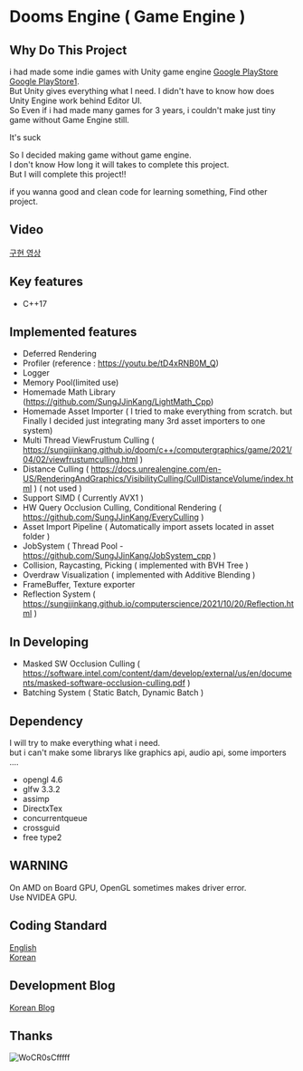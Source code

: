 # Dooms Engine ( Game Engine )

## Why Do This Project

i had made some indie games with Unity game engine [Google PlayStore](https://play.google.com/store/apps/details?id=com.milli.findkiller2&hl=ko)  [Google PlayStore1](https://play.google.com/store/apps/details?id=com.NintyNineMillion.FindKiller&hl=ko).   
But Unity gives everything what I need. I didn't have to know how does Unity Engine work behind Editor UI.   
So Even if i had made many games for 3 years, i couldn't make just tiny game without Game Engine still.   

It's suck    

So I decided making game without game engine.       
I don't know How long it will takes to complete this project.    
But I will complete this project!!    

if you wanna good and clean code for learning something, Find other project.      


## Video

[구현 영상](https://youtube.com/playlist?list=PLUg9a0kyCgTR3OhYZYSMauDmjv6D96pVz)              

## Key features

  * C++17                   

## Implemented features

  * Deferred Rendering
  * Profiler (reference : https://youtu.be/tD4xRNB0M_Q) 
  * Logger
  * Memory Pool(limited use)
  * Homemade Math Library (https://github.com/SungJJinKang/LightMath_Cpp)     
  * Homemade Asset Importer ( I tried to make everything from scratch. but Finally I decided just integrating many 3rd asset importers to one system)
  * Multi Thread ViewFrustum Culling ( https://sungjjinkang.github.io/doom/c++/computergraphics/game/2021/04/02/viewfrustumculling.html )
  * Distance Culling ( https://docs.unrealengine.com/en-US/RenderingAndGraphics/VisibilityCulling/CullDistanceVolume/index.html ) ( not used )
  * Support SIMD ( Currently AVX1 )
  * HW Query Occlusion Culling, Conditional Rendering ( https://github.com/SungJJinKang/EveryCulling )
  * Asset Import Pipeline ( Automatically import assets located in asset folder )
  * JobSystem ( Thread Pool - https://github.com/SungJJinKang/JobSystem_cpp )
  * Collision, Raycasting, Picking ( implemented with BVH Tree )
  * Overdraw Visualization ( implemented with Additive Blending )
  * FrameBuffer, Texture exporter
  * Reflection System ( https://sungjjinkang.github.io/computerscience/2021/10/20/Reflection.html )
  
## In Developing

  * Masked SW Occlusion Culling ( https://software.intel.com/content/dam/develop/external/us/en/documents/masked-software-occlusion-culling.pdf )      
  * Batching System ( Static Batch, Dynamic Batch )
  
## Dependency
I will try to make everything what i need.     
but i can't make some librarys like graphics api, audio api, some importers ....           

  * opengl 4.6       
  * glfw 3.3.2         
  * assimp       
  * DirectxTex        
  * concurrentqueue       
  * crossguid         
  * free type2       

## WARNING
On AMD on Board GPU, OpenGL sometimes makes driver error.      
Use NVIDEA GPU.     

## Coding Standard
[English](https://docs.google.com/document/d/1cT8EPgMXe0eopeHvwuFmbHG4TJr5kUmcovkr5irQZmo/edit)   
[Korean](https://docs.popekim.com/ko/coding-standards/cpp)

## Development Blog
[Korean Blog](https://sungjjinkang.github.io/) 

## Thanks
![WoCR0sCfffff](https://user-images.githubusercontent.com/33873804/103935734-5e92e300-516a-11eb-9afd-ab48b5f65791.png)
